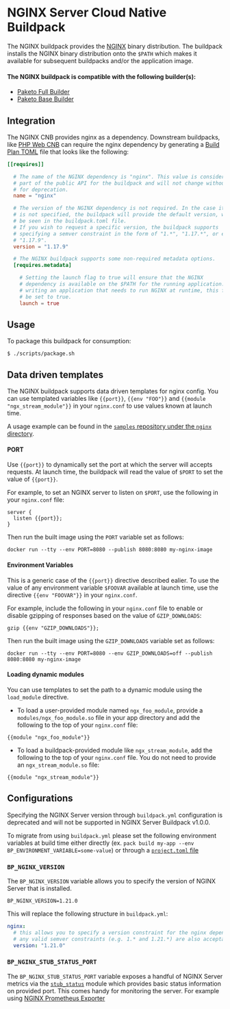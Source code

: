 # NGINX Server Cloud Native Buildpack

The NGINX buildpack provides the [NGINX](https://www.nginx.com/) binary distribution.
The buildpack installs the NGINX binary distribution onto the `$PATH` which
makes it available for subsequent buildpacks and/or the application image.

#### The NGINX buildpack is compatible with the following builder(s):
- [Paketo Full Builder](https://github.com/paketo-buildpacks/full-builder)
- [Paketo Base Builder](https://github.com/paketo-buildpacks/base-builder)

## Integration

The NGINX CNB provides nginx as a dependency. Downstream buildpacks, like
[PHP Web CNB](https://github.com/paketo-buildpacks/php-web) can require the nginx
dependency by generating a [Build Plan
TOML](https://github.com/buildpacks/spec/blob/master/buildpack.md#build-plan-toml)
file that looks like the following:

```toml
[[requires]]

  # The name of the NGINX dependency is "nginx". This value is considered
  # part of the public API for the buildpack and will not change without a plan
  # for deprecation.
  name = "nginx"

  # The version of the NGINX dependency is not required. In the case it
  # is not specified, the buildpack will provide the default version, which can
  # be seen in the buildpack.toml file.
  # If you wish to request a specific version, the buildpack supports
  # specifying a semver constraint in the form of "1.*", "1.17.*", or even
  # "1.17.9".
  version = "1.17.9"

  # The NGINX buildpack supports some non-required metadata options.
  [requires.metadata]

    # Setting the launch flag to true will ensure that the NGINX
    # dependency is available on the $PATH for the running application. If you are
    # writing an application that needs to run NGINX at runtime, this flag should
    # be set to true.
    launch = true
```

## Usage

To package this buildpack for consumption:

```
$ ./scripts/package.sh
```

## Data driven templates

The NGINX buildpack supports data driven templates for nginx config. You can
use templated variables like `{{port}}`, `{{env "FOO"}}` and `{{module
"ngx_stream_module"}}` in your `nginx.conf` to use values known at launch time.

A usage example can be found in the [`samples` repository under the `nginx`
directory](https://github.com/paketo-buildpacks/samples/tree/main/nginx).

#### PORT

Use `{{port}}` to dynamically set the port at which the server will accepts requests. At launch time, the buildpack will read the value of `$PORT` to set the value of `{{port}}`.

For example, to set an NGINX server to listen on `$PORT`, use the following in your `nginx.conf` file:

```
server {
  listen {{port}};
}
```

Then run the built image using the `PORT` variable set as follows:

```
docker run --tty --env PORT=8080 --publish 8080:8080 my-nginx-image
```

#### Environment Variables

This is a generic case of the `{{port}}` directive described ealier. To use the
value of any environment variable `$FOOVAR` available at launch time, use the
directive `{{env "FOOVAR"}}` in your `nginx.conf`.

For example, include the following in your `nginx.conf` file to enable or
disable gzipping of responses based on the value of `GZIP_DOWNLOADS`:

```
gzip {{env "GZIP_DOWNLOADS"}};
```

Then run the built image using the `GZIP_DOWNLOADS` variable set as follows:

```
docker run --tty --env PORT=8080 --env GZIP_DOWNLOADS=off --publish 8080:8080 my-nginx-image
```

#### Loading dynamic modules

You can use templates to set the path to a dynamic module using the
`load_module` directive.

* To load a user-provided module named `ngx_foo_module`, provide a
  `modules/ngx_foo_module.so` file in your app directory and add the following
  to the top of your `nginx.conf` file:

```
{{module "ngx_foo_module"}}
```

* To load a buildpack-provided module like `ngx_stream_module`, add the
  following to the top of your `nginx.conf` file. You do not need to provide an
  `ngx_stream_module.so` file:

```
{{module "ngx_stream_module"}}
```

## Configurations

Specifying the NGINX Server version through `buildpack.yml` configuration
is deprecated and will not be supported in NGINX Server Buildpack v1.0.0.

To migrate from using `buildpack.yml` please set the following environment
variables at build time either directly (ex. `pack build my-app --env
BP_ENVIRONMENT_VARIABLE=some-value`) or through a [`project.toml`
file](https://github.com/buildpacks/spec/blob/main/extensions/project-descriptor.md)

### `BP_NGINX_VERSION`
The `BP_NGINX_VERSION` variable allows you to specify the version of NGINX Server that is installed.

```shell
BP_NGINX_VERSION=1.21.0
```

This will replace the following structure in `buildpack.yml`:
```yaml
nginx:
  # this allows you to specify a version constraint for the nginx dependency
  # any valid semver constraints (e.g. 1.* and 1.21.*) are also acceptable
  version: "1.21.0"
```

### `BP_NGINX_STUB_STATUS_PORT`
The `BP_NGINX_STUB_STATUS_PORT` variable exposes a handful of NGINX Server metrics via the [`stub_status`](https://nginx.org/en/docs/http/ngx_http_stub_status_module.html#stub_status) module which provides basic status information on provided port.
This comes handy for monitoring the server. For example using [NGINX Prometheus Exporter](https://github.com/nginxinc/nginx-prometheus-exporter)
